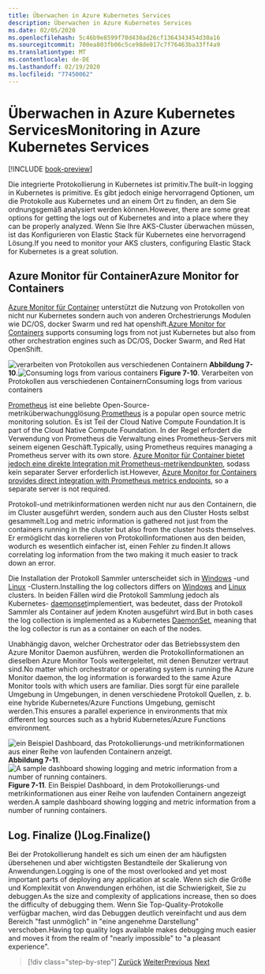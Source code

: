 ```yaml
---
title: Überwachen in Azure Kubernetes Services
description: Überwachen in Azure Kubernetes Services
ms.date: 02/05/2020
ms.openlocfilehash: 5c46b9e8599f70d430ad26cf1364343454d30a16
ms.sourcegitcommit: 700ea803fb06c5ce98de017c7f76463ba33ff4a9
ms.translationtype: MT
ms.contentlocale: de-DE
ms.lasthandoff: 02/19/2020
ms.locfileid: "77450062"
---
```

# <a name="monitoring-in-azure-kubernetes-services"></a><span data-ttu-id="72593-103">Überwachen in Azure Kubernetes Services</span><span class="sxs-lookup"><span data-stu-id="72593-103">Monitoring in Azure Kubernetes Services</span></span>

[!INCLUDE [book-preview](../../../includes/book-preview.md)]

<span data-ttu-id="72593-104">Die integrierte Protokollierung in Kubernetes ist primitiv.</span><span class="sxs-lookup"><span data-stu-id="72593-104">The built-in logging in Kubernetes is primitive.</span></span> <span data-ttu-id="72593-105">Es gibt jedoch einige hervorragend Optionen, um die Protokolle aus Kubernetes und an einem Ort zu finden, an dem Sie ordnungsgemäß analysiert werden können.</span><span class="sxs-lookup"><span data-stu-id="72593-105">However, there are some great options for getting the logs out of Kubernetes and into a place where they can be properly analyzed.</span></span> <span data-ttu-id="72593-106">Wenn Sie Ihre AKS-Cluster überwachen müssen, ist das Konfigurieren von Elastic Stack für Kubernetes eine hervorragend Lösung.</span><span class="sxs-lookup"><span data-stu-id="72593-106">If you need to monitor your AKS clusters, configuring Elastic Stack for Kubernetes is a great solution.</span></span>

## <a name="azure-monitor-for-containers"></a><span data-ttu-id="72593-107">Azure Monitor für Container</span><span class="sxs-lookup"><span data-stu-id="72593-107">Azure Monitor for Containers</span></span>

<span data-ttu-id="72593-108">[Azure Monitor für Container](https://docs.microsoft.com/azure/azure-monitor/insights/container-insights-overview) unterstützt die Nutzung von Protokollen von nicht nur Kubernetes sondern auch von anderen Orchestrierungs Modulen wie DC/OS, docker Swarm und red hat openshift.</span><span class="sxs-lookup"><span data-stu-id="72593-108">[Azure Monitor for Containers](https://docs.microsoft.com/azure/azure-monitor/insights/container-insights-overview) supports consuming logs from not just Kubernetes but also from other orchestration engines such as DC/OS, Docker Swarm, and Red Hat OpenShift.</span></span>

<span data-ttu-id="72593-109">![verarbeiten von Protokollen aus verschiedenen Containern](./media/containers-diagram.png)
**Abbildung 7-10**.</span><span class="sxs-lookup"><span data-stu-id="72593-109">![Consuming logs from various containers](./media/containers-diagram.png)
**Figure 7-10**.</span></span> <span data-ttu-id="72593-110">Verarbeiten von Protokollen aus verschiedenen Containern</span><span class="sxs-lookup"><span data-stu-id="72593-110">Consuming logs from various containers</span></span>

<span data-ttu-id="72593-111">[Prometheus](https://prometheus.io/) ist eine beliebte Open-Source-metriküberwachungglösung.</span><span class="sxs-lookup"><span data-stu-id="72593-111">[Prometheus](https://prometheus.io/) is a popular open source metric monitoring solution.</span></span> <span data-ttu-id="72593-112">Es ist Teil der Cloud Native Compute Foundation.</span><span class="sxs-lookup"><span data-stu-id="72593-112">It is part of the Cloud Native Compute Foundation.</span></span> <span data-ttu-id="72593-113">In der Regel erfordert die Verwendung von Prometheus die Verwaltung eines Prometheus-Servers mit seinem eigenen Geschäft.</span><span class="sxs-lookup"><span data-stu-id="72593-113">Typically, using Prometheus requires managing a Prometheus server with its own store.</span></span> <span data-ttu-id="72593-114">[Azure Monitor für Container bietet jedoch eine direkte Integration mit Prometheus-metrikendpunkten](https://docs.microsoft.com/azure/azure-monitor/insights/container-insights-prometheus-integration), sodass kein separater Server erforderlich ist.</span><span class="sxs-lookup"><span data-stu-id="72593-114">However, [Azure Monitor for Containers provides direct integration with Prometheus metrics endpoints](https://docs.microsoft.com/azure/azure-monitor/insights/container-insights-prometheus-integration), so a separate server is not required.</span></span>

<span data-ttu-id="72593-115">Protokoll-und metrikinformationen werden nicht nur aus den Containern, die im Cluster ausgeführt werden, sondern auch aus den Cluster Hosts selbst gesammelt.</span><span class="sxs-lookup"><span data-stu-id="72593-115">Log and metric information is gathered not just from the containers running in the cluster but also from the cluster hosts themselves.</span></span> <span data-ttu-id="72593-116">Er ermöglicht das korrelieren von Protokollinformationen aus den beiden, wodurch es wesentlich einfacher ist, einen Fehler zu finden.</span><span class="sxs-lookup"><span data-stu-id="72593-116">It allows correlating log information from the two making it much easier to track down an error.</span></span>

<span data-ttu-id="72593-117">Die Installation der Protokoll Sammler unterscheidet sich in [Windows](https://docs.microsoft.com/azure/azure-monitor/insights/containers#configure-a-log-analytics-windows-agent-for-kubernetes) -und [Linux](https://docs.microsoft.com/azure/azure-monitor/insights/containers#configure-a-log-analytics-linux-agent-for-kubernetes) -Clustern.</span><span class="sxs-lookup"><span data-stu-id="72593-117">Installing the log collectors differs on [Windows](https://docs.microsoft.com/azure/azure-monitor/insights/containers#configure-a-log-analytics-windows-agent-for-kubernetes) and [Linux](https://docs.microsoft.com/azure/azure-monitor/insights/containers#configure-a-log-analytics-linux-agent-for-kubernetes) clusters.</span></span> <span data-ttu-id="72593-118">In beiden Fällen wird die Protokoll Sammlung jedoch als Kubernetes- [daemonset](https://kubernetes.io/docs/concepts/workloads/controllers/daemonset/)implementiert, was bedeutet, dass der Protokoll Sammler als Container auf jedem Knoten ausgeführt wird.</span><span class="sxs-lookup"><span data-stu-id="72593-118">But in both cases the log collection is implemented as a Kubernetes [DaemonSet](https://kubernetes.io/docs/concepts/workloads/controllers/daemonset/), meaning that the log collector is run as a container on each of the nodes.</span></span>

<span data-ttu-id="72593-119">Unabhängig davon, welcher Orchestrator oder das Betriebssystem den Azure Monitor Daemon ausführen, werden die Protokollinformationen an dieselben Azure Monitor Tools weitergeleitet, mit denen Benutzer vertraut sind.</span><span class="sxs-lookup"><span data-stu-id="72593-119">No matter which orchestrator or operating system is running the Azure Monitor daemon, the log information is forwarded to the same Azure Monitor tools with which users are familiar.</span></span> <span data-ttu-id="72593-120">Dies sorgt für eine parallele Umgebung in Umgebungen, in denen verschiedene Protokoll Quellen, z. b. eine hybride Kubernetes/Azure Functions Umgebung, gemischt werden.</span><span class="sxs-lookup"><span data-stu-id="72593-120">This ensures a parallel experience in environments that mix different log sources such as a hybrid Kubernetes/Azure Functions environment.</span></span>

<span data-ttu-id="72593-121">![ein Beispiel Dashboard, das Protokollierungs-und metrikinformationen aus einer Reihe von laufenden Containern anzeigt.](./media/containers-dashboard.png)
**Abbildung 7-11**.</span><span class="sxs-lookup"><span data-stu-id="72593-121">![A sample dashboard showing logging and metric information from a number of running containers.](./media/containers-dashboard.png)
**Figure 7-11**.</span></span> <span data-ttu-id="72593-122">Ein Beispiel Dashboard, in dem Protokollierungs-und metrikinformationen aus einer Reihe von laufenden Containern angezeigt werden.</span><span class="sxs-lookup"><span data-stu-id="72593-122">A sample dashboard showing logging and metric information from a number of running containers.</span></span>

## <a name="logfinalize"></a><span data-ttu-id="72593-123">Log. Finalize ()</span><span class="sxs-lookup"><span data-stu-id="72593-123">Log.Finalize()</span></span>

<span data-ttu-id="72593-124">Bei der Protokollierung handelt es sich um einen der am häufigsten übersehenen und aber wichtigsten Bestandteile der Skalierung von Anwendungen.</span><span class="sxs-lookup"><span data-stu-id="72593-124">Logging is one of the most overlooked and yet most important parts of deploying any application at scale.</span></span> <span data-ttu-id="72593-125">Wenn sich die Größe und Komplexität von Anwendungen erhöhen, ist die Schwierigkeit, Sie zu debuggen.</span><span class="sxs-lookup"><span data-stu-id="72593-125">As the size and complexity of applications increase, then so does the difficulty of debugging them.</span></span> <span data-ttu-id="72593-126">Wenn Sie Top-Quality-Protokolle verfügbar machen, wird das Debuggen deutlich vereinfacht und aus dem Bereich "fast unmöglich" in "eine angenehme Darstellung" verschoben.</span><span class="sxs-lookup"><span data-stu-id="72593-126">Having top quality logs available makes debugging much easier and moves it from the realm of "nearly impossible" to "a pleasant experience".</span></span>

>[!div class="step-by-step"]
><span data-ttu-id="72593-127">[Zurück](logging-with-elastic-stack.md)
>[Weiter](azure-monitor.md)</span><span class="sxs-lookup"><span data-stu-id="72593-127">[Previous](logging-with-elastic-stack.md)
[Next](azure-monitor.md)</span></span>
